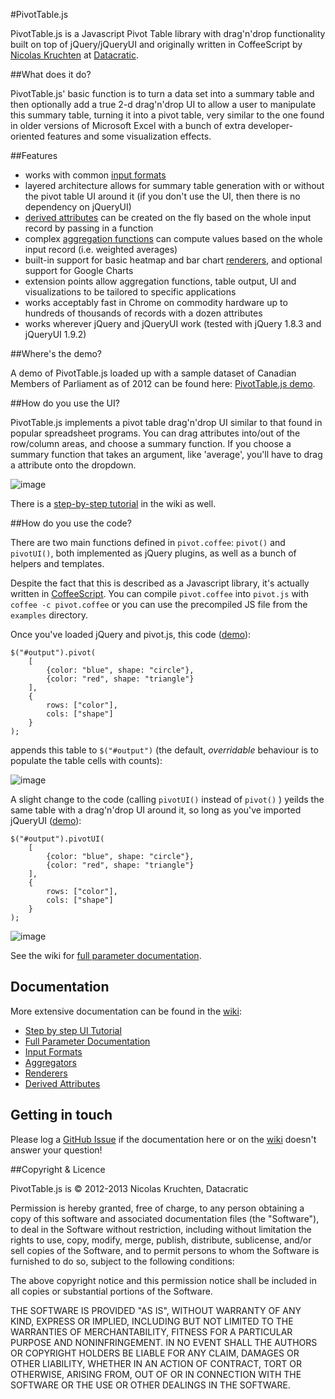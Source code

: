 #PivotTable.js

PivotTable.js is a Javascript Pivot Table library with drag'n'drop functionality built on top of jQuery/jQueryUI and originally written in CoffeeScript by [Nicolas Kruchten](http://nicolas.kruchten.com) at [Datacratic](http://datacratic.com).

##What does it do?

PivotTable.js' basic function is to turn a data set into a summary table and then optionally add a true 2-d drag'n'drop UI to allow a user to manipulate this summary table, turning it into a pivot table, very similar to the one found in older versions of Microsoft Excel with a bunch of extra developer-oriented features and some visualization effects.


##Features

* works with common [input formats](https://github.com/nicolaskruchten/pivottable/wiki/Input-Formats)
* layered architecture allows for summary table generation with or without the pivot table UI around it (if you don't use the UI, then there is no dependency on jQueryUI)
* [derived attributes](https://github.com/nicolaskruchten/pivottable/wiki/Derived-Attributes) can be created on the fly based on the whole input record by passing in a function
* complex [aggregation functions](https://github.com/nicolaskruchten/pivottable/wiki/Aggregators) can compute values based on the whole input record (i.e. weighted averages)
* built-in support for basic heatmap and bar chart [renderers](https://github.com/nicolaskruchten/pivottable/wiki/Renderers), and optional support for Google Charts
* extension points allow aggregation functions, table output, UI and visualizations to be tailored to specific applications
* works acceptably fast in Chrome on commodity hardware up to hundreds of thousands of records with a dozen attributes
* works wherever jQuery and jQueryUI work (tested with jQuery 1.8.3 and jQueryUI 1.9.2)

##Where's the demo?

A demo of PivotTable.js loaded up with a sample dataset of Canadian Members of Parliament as of 2012 can be found here: [PivotTable.js demo](http://nicolaskruchten.github.io/pivottable/examples/mps_prepop.html).

##How do you use the UI?

PivotTable.js implements a pivot table drag'n'drop UI similar to that found in popular spreadsheet programs. You can drag attributes into/out of the row/column areas, and choose a summary function. If you choose a summary function that takes an argument, like 'average', you'll have to drag a attribute onto the dropdown.

![image](http://nicolaskruchten.github.io/pivottable/images/animation.gif)

There is a [step-by-step tutorial](https://github.com/nicolaskruchten/pivottable/wiki/UI-Tutorial) in the wiki as well.


##How do you use the code?

There are two main functions defined in `pivot.coffee`: `pivot()` and `pivotUI()`, both implemented as jQuery plugins, as well as a bunch of helpers and templates.

Despite the fact that this is described as a Javascript library, it's actually written in [CoffeeScript](http://coffeescript.org). You can compile `pivot.coffee` into `pivot.js` with `coffee -c pivot.coffee` or you can use the precompiled JS file from the `examples` directory.

Once you've loaded jQuery and pivot.js, this code ([demo](http://nicolaskruchten.github.io/pivottable/examples/simple.html)):

	$("#output").pivot(
	    [
	        {color: "blue", shape: "circle"},
	        {color: "red", shape: "triangle"}
	    ],
	    {
	        rows: ["color"],
	        cols: ["shape"]
	    }
	);

appends this table to `$("#output")` (the default, *overridable* behaviour is to populate the table cells with counts):

![image](http://nicolaskruchten.github.io/pivottable/images/simple.png)

A slight change to the code (calling `pivotUI()` instead of `pivot()` ) yeilds the same table with a drag'n'drop UI around it, so long as you've imported jQueryUI ([demo](http://nicolaskruchten.github.io/pivottable/examples/simple_ui.html)):

	$("#output").pivotUI(
	    [
	        {color: "blue", shape: "circle"},
	        {color: "red", shape: "triangle"}
	    ],
	    {
	        rows: ["color"],
	        cols: ["shape"]
	    }
	);

![image](http://nicolaskruchten.github.io/pivottable/images/simple_ui.png)

See the wiki for [full parameter documentation](https://github.com/nicolaskruchten/pivottable/wiki/Parameters).

## Documentation

More extensive documentation can be found in the [wiki](https://github.com/nicolaskruchten/pivottable/wiki):

* [Step by step UI Tutorial](https://github.com/nicolaskruchten/pivottable/wiki/Parameters)
* [Full Parameter Documentation](https://github.com/nicolaskruchten/pivottable/wiki/Parameters)
* [Input Formats](https://github.com/nicolaskruchten/pivottable/wiki/Input-Formats)
* [Aggregators](https://github.com/nicolaskruchten/pivottable/wiki/Aggregators)
* [Renderers](https://github.com/nicolaskruchten/pivottable/wiki/Renderers)
* [Derived Attributes](https://github.com/nicolaskruchten/pivottable/wiki/https://github.com/nicolaskruchten/pivottable/wiki/Derived-Attributes)


## Getting in touch

Please log a [GitHub Issue](https://github.com/nicolaskruchten/pivottable/issues) if the documentation here or on the [wiki](https://github.com/nicolaskruchten/pivottable/wiki) doesn't answer your question!


##Copyright & Licence

PivotTable.js is © 2012-2013 Nicolas Kruchten, Datacratic

Permission is hereby granted, free of charge, to any person obtaining a copy of this software and associated documentation files (the "Software"), to deal in the Software without restriction, including without limitation the rights to use, copy, modify, merge, publish, distribute, sublicense, and/or sell copies of the Software, and to permit persons to whom the Software is furnished to do so, subject to the following conditions:

The above copyright notice and this permission notice shall be included in all copies or substantial portions of the Software.

THE SOFTWARE IS PROVIDED "AS IS", WITHOUT WARRANTY OF ANY KIND, EXPRESS OR IMPLIED, INCLUDING BUT NOT LIMITED TO THE WARRANTIES OF MERCHANTABILITY, FITNESS FOR A PARTICULAR PURPOSE AND NONINFRINGEMENT. IN NO EVENT SHALL THE AUTHORS OR COPYRIGHT HOLDERS BE LIABLE FOR ANY CLAIM, DAMAGES OR OTHER LIABILITY, WHETHER IN AN ACTION OF CONTRACT, TORT OR OTHERWISE, ARISING FROM, OUT OF OR IN CONNECTION WITH THE SOFTWARE OR THE USE OR OTHER DEALINGS IN THE SOFTWARE.
